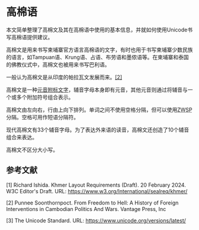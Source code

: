 # 高棉语

本文简单整理了高棉文及其在高棉语中使用的基本信息，并就如何使用Unicode书写高棉语提供建议。

高棉文是用来书写柬埔寨官方语言高棉语的文字，有时也用于书写柬埔寨少数民族的语言，如Tampuan语、Krung语、占语、布劳语和墨侬语等。在柬埔寨和泰国的佛教仪式中，高棉文也被用来书写巴利语。

一般认为高棉文是从印度的帕拉瓦文发展而来。<a href="#footnote-2" class="footnote-label">[2]</a>

高棉文是一种<a class="termref" href="https://xfq.github.io/glossary/i18n/#term.abugida">元音附标文字</a>，辅音字母本身即有元音，其他元音则通过将辅音与一个或多个附加符号组合表示。

高棉文由左向右，行由上向下排列。单词之间不使用空格分隔，但可以使用<abbr title="零宽空格（zero width space）">ZWSP</abbr>分隔。空格可用作短语分隔符。

现代高棉文有33个辅音字母。为了表达外来语的读音，高棉文还创造了10个辅音组合来表达。

高棉文不区分大小写。

## 参考文献

<div class="footnote">
<p id="footnote-1">[1] Richard Ishida. Khmer Layout Requirements (Draft). 20 February 2024. W3C Editor's Draft. URL: <a href="https://www.w3.org/International/sealreq/khmer/">https://www.w3.org/International/sealreq/khmer/</a></p>
<p id="footnote-2">[2] Punnee Soonthornpoct. From Freedom to Hell: A History of Foreign Interventions in Cambodian Politics And Wars. Vantage Press, Inc</p>
<p id="footnote-3">[3] The Unicode Standard. URL: <a href="https://www.unicode.org/versions/latest/">https://www.unicode.org/versions/latest/</a></p>
</div>
